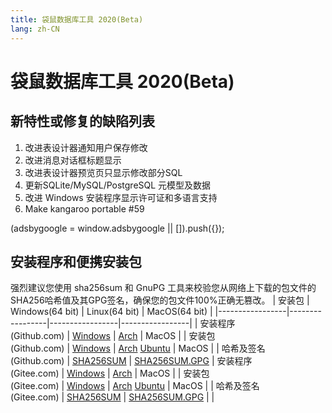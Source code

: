```yaml
---
title: 袋鼠数据库工具 2020(Beta)
lang: zh-CN
---
```


# 袋鼠数据库工具 2020(Beta)

## 新特性或修复的缺陷列表
1. 改进表设计器通知用户保存修改
2. 改进消息对话框标题显示
3. 改进表设计器预览页只显示修改部分SQL
4. 更新SQLite/MySQL/PostgreSQL 元模型及数据
5. 改进 Windows 安装程序显示许可证和多语言支持
6. Make kangaroo portable #59

<div>
    <ins class="adsbygoogle"
        style="display:block; text-align:center;"
        data-ad-layout="in-article"
        data-ad-format="fluid"
        data-ad-client="ca-pub-3975819313740938"
        data-ad-slot="6760827895"></ins>
    <script2 type="text/javascript">
        (adsbygoogle = window.adsbygoogle || []).push({});
    </script2>
</div>


## 安装程序和便携安装包 <Badge text="链接已失效" type="warning"/>
强烈建议您使用 sha256sum 和 GnuPG 工具来校验您从网络上下载的包文件的SHA256哈希值及其GPG签名，确保您的包文件100%正确无篡改。
| 安装包        | Windows(64 bit) | Linux(64 bit)   | MacOS(64 bit)   |
|-----------------|-----------------|-----------------|-----------------|
| 安装程序<br/>(Github.com) | [Windows](https://github.com/dbkangaroo/kangaroo/releases/download/v0.99.1.200824/kangaroo-0.99.1.200824-AMD64.exe) | [Arch](https://github.com/dbkangaroo/kangaroo/releases/download/v0.99.1.200824/kangaroo-0.99.1.200824-1-x86_64.pkg.tar.xz) | MacOS |
| 安装包<br/>(Github.com)  | [Windows](https://github.com/dbkangaroo/kangaroo/releases/download/v0.99.1.200824/kangaroo-0.99.1.200824-AMD64.7z) | [Arch](https://github.com/dbkangaroo/kangaroo/releases/download/v0.99.1.200824/kangaroo-0.99.1.200824-arch.tar.gz) [Ubuntu](https://github.com/dbkangaroo/kangaroo/releases/download/v0.99.1.200824/kangaroo-0.99.1.200824-ubuntu.tar.gz) | MacOS |
| 哈希及签名<br/>(Github.com) | [SHA256SUM](https://github.com/dbkangaroo/kangaroo/releases/download/v0.99.1.200824/kangaroo-0.99.1.200824.sha256sum) | [SHA256SUM.GPG](https://github.com/dbkangaroo/kangaroo/releases/download/v0.99.1.200824/kangaroo-0.99.1.200824.sha256sum.asc)
| 安装程序<br/>(Gitee.com) | [Windows](https://gitee.com/dbkangaroo/kangaroo/attach_files/460605/download) | [Arch](https://gitee.com/dbkangaroo/kangaroo/attach_files/460602/download) | MacOS |
| 安装包<br/>(Gitee.com)  | [Windows](https://gitee.com/dbkangaroo/kangaroo/attach_files/460612/download) | [Arch](https://gitee.com/dbkangaroo/kangaroo/attach_files/460598/download) [Ubuntu](https://gitee.com/dbkangaroo/kangaroo/attach_files/460599/download) | MacOS |
| 哈希及签名<br/>(Gitee.com) | [SHA256SUM](https://gitee.com/dbkangaroo/kangaroo/attach_files/460600/download) | [SHA256SUM.GPG](https://gitee.com/dbkangaroo/kangaroo/attach_files/460601/download) | |